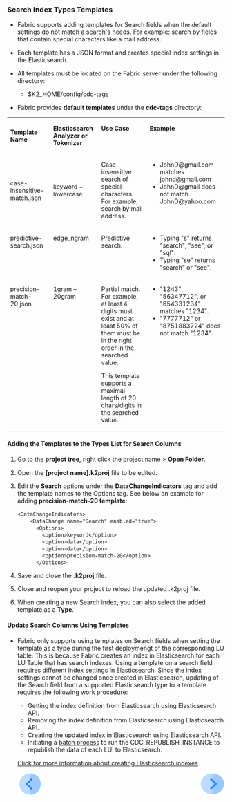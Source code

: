 ### Search Index Types Templates

-  Fabric supports adding templates for Search fields when the default settings do not match a search's needs. For example: search by fields that contain special characters like a mail address.

-  Each template has a JSON format and creates special index settings in the Elasticsearch.
-  All templates must be located on the Fabric server under the following directory:
   -  $K2_HOME/config/cdc-tags
-  Fabric provides  **default templates** under the **cdc-tags** directory:

<table width="900pxl">
<tbody>
<tr>
<td width="150pxl">
<p><strong>Template Name</strong></p>
</td>
<td width="150pxl">
<p><strong>Elasticsearch Analyzer or Tokenizer</strong></p>
</td>
<td valign="top" width="300pxl">
<p><strong>Use Case</strong></p>
</td>
<td valign="top" width="300pxl">
<p><strong>Example</strong></p>
</td>
</tr>
<tr>
<td width="150pxl">
<p>case-insensitive-match.json</p>
</td>
<td width="150pxl">
<p>keyword + lowercase</p>
</td>
<td valign="top" width="300pxl">
<p>Case insensitive search of special characters. For example, search by mail address.</p>
</td>
<td valign="top" width="300pxl">
<ul>
<li>JohnD@gmail.com matches johnd@gmail.com</li>
<li>JohnD@gmail does not match JohnD@yahoo.com</li>
</ul>
</td>
</tr>
<tr>
<td valign="top" width="150pxl">
<p>predictive-search.json</p>
</td>
<td valign="top" width="150pxl">
<p>edge_ngram</p>
</td>
<td valign="top" width="300pxl">
<p>Predictive search.</p>
</td>
<td valign="top" width="300pxl">
<ul>
<li>Typing "s" returns "search", "see", or "sql".</li>
<li>Typing "se" returns "search" or "see".</li>
</ul>
</td>
</tr>
<tr>
<td valign="top" width="150pxl">
<p>precision-match-20.json</p>
</td>
<td valign="top" width="150pxl">
<p>1gram &ndash; 20gram</p>
</td>
<td valign="top" width="300pxl">
<p>Partial match. For example, at least 4 digits must exist and at least 50% of them must be in the right order in the searched value.</p>
<p>This template supports a maximal length of 20 chars/digits in the searched value.</p>
</td>
<td valign="top" width="300pxl">
<ul>
<li>"1243", "56347712", or "654331234" matches "1234".</li>
<li>"7777712" or "8751883724" does not match "1234".</li>
</ul>
</td>
</tr>
</tbody>
</table>



#### Adding the Templates to the Types List for Search Columns

1. Go to the **project tree**, right click the project name >  **Open Folder**. 

2. Open the **[project name].k2proj** file to be edited.

3. Edit the **Search** options under the **DataChangeIndicators** tag and add the template names to the Options tag. See below an example for adding **precision-match-20 template**:

   ```
   <DataChangeIndicators>
       <DataChange name="Search" enabled="true">
         <Options>
           <option>keyword</option>
           <option>data</option>
           <option>date</option>
           <option>precision-match-20</option>
         </Options>
   ```

   

4. Save and close the **.k2proj** file.

5. Close and reopen your project to reload the updated .k2proj file.

6. When creating a new Search index, you can also select the added template as a **Type**.

   

#### Update Search Columns Using Templates

- Fabric only supports using templates on Search fields when setting the template as a type during the first deploymengt of the corresponding LU table. This is because Fabric creates an index in Elasticsearch for each LU Table that has search indexes. Using a template on a search field requires different index settings in Elasticsearch.  Since the index settings cannot be changed once created in Elasticsearch, updating of the Search field from a supported Elasticsearch type to a template requires the following work procedure:

  - Getting the index definition from Elasticsearch using Elasticsearch API.
  - Removing the index definition from Elasticsearch using Elasticsearch API.
  - Creating the updated index in Elasticsearch using Elasticsearch API. 
  - Initiating a [batch process](/articles/20_jobs_and_batch_services/11_batch_process_overview.md) to run the CDC_REPUBLISH_INSTANCE to republish the data of each LUI to Elasticsearch.

  [Click for more information about creating Elasticsearch indexes](03_creating_elasticsearch_indexes_on_search_fields.md).

  

  [![Previous](/articles/images/Previous.png)](03_creating_elasticsearch_indexes_on_search_fields.md)[<img align="right" width="60" height="54" src="/articles/images/Next.png">](05_search_command.md)
